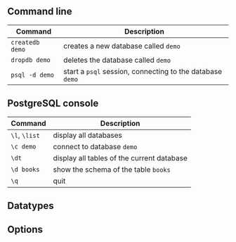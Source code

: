 
## Command line

| Command | Description |
| ------- | ----------- |
| `createdb demo` | creates a new database called `demo` |
| `dropdb demo`   | deletes the database called `demo` |
| `psql -d demo`  | start a `psql` session, connecting to the database `demo` |

## PostgreSQL console

| Command | Description |
| ------- | ----------- |
| `\l`, `\list` | display all databases |
| `\c demo`     | connect to database `demo` |
| `\dt`         | display all tables of the current database |
| `\d books`    | show the schema of the table `books` |
| `\q`          | quit  |

## Datatypes

## Options
